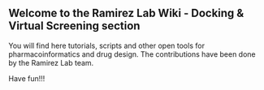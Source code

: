 ## Welcome to the Ramirez Lab Wiki - Docking & Virtual Screening section

You will find here tutorials, scripts and other open tools for pharmacoinformatics and drug design. The contributions have been done by the Ramirez Lab team.

Have fun!!!
